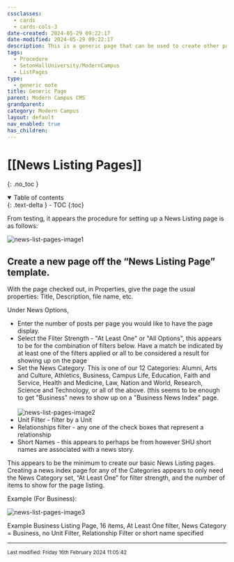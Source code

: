 ```yaml
---
cssclasses:
  - cards
  - cards-cols-3
date-created: 2024-05-29 09:22:17
date-modified: 2024-05-29 09:22:17
description: This is a generic page that can be used to create other pages
tags:
  - Procedure
  - SetonHallUniversity/ModernCampus
  - ListPages
type:
  - generic note
title: Generic Page
parent: Modern Campus CMS
grandparent: 
category: Modern Campus
layout: default
nav_enabled: true
has_children:
---
```

# [[News Listing Pages]]

{: .no_toc }

<details open markdown="block">
  <summary>
    Table of contents
  </summary>
  {: .text-delta }
- TOC
{:toc}
</details>

From testing, it appears the procedure for setting up a News Listing page is as follows:

![news-list-pages-image1](news-list-pages-image1.png)

## Create a new page off the “News Listing Page” template.

With the page checked out, in Properties, give the page the usual properties: Title, Description, file name, etc.

Under News Options,

  - Enter the number of posts per page you would like to have the page display.
  -  Select the Filter Strength - "At Least One" or "All Options", this appears to be for the combination of filters below. Have a match be indicated by at least one of the filters applied or all to be considered a result for showing up on the page
  - Set the News Category. This is one of our 12 Categories: Alumni, Arts and Culture, Athletics, Business, Campus Life, Education, Faith and Service, Health and Medicine, Law, Nation and World, Research, Science and Technology, or all of the above. (this seems to be enough to get "Business" news to show up on a "Business News Index" page. <br><br> ![news-list-pages-image2](news-list-pages-image2.png)
  - Unit Filter - filter by a Unit
  - Relationships filter - any one of the check boxes that represent a relationship
  - Short Names - this appears to perhaps be from however SHU short names are associated with a news story.

This appears to be the minimum to create our basic News Listing pages. Creating a news index page for any of the Categories appears to only need the News Category set, “At Least One” for filter strength, and the number of items to show for the page listing.

Example (For Business):

![news-list-pages-image3](news-list-pages-image3.png)

Example Business Listing Page, 16 items, At Least One filter, News Category = Business, no Unit Filter, Relationship Filter or short name specified


--- 

<small>
Last modified: Friday 16th February 2024 11:05:42
</small>
